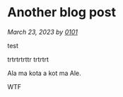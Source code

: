 # Another blog post

_March 23, 2023 by [0101](/)_

test

trtrtrtrttr trtrtrt 

Ala ma kota a kot ma Ale.

WTF
